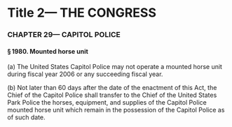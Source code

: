 
# Title 2— THE CONGRESS
### CHAPTER 29— CAPITOL POLICE
#### § 1980. Mounted horse unit

(a) The United States Capitol Police may not operate a mounted horse unit during fiscal year 2006 or any succeeding fiscal year.

(b) Not later than 60 days after the date of the enactment of this Act, the Chief of the Capitol Police shall transfer to the Chief of the United States Park Police the horses, equipment, and supplies of the Capitol Police mounted horse unit which remain in the possession of the Capitol Police as of such date.
